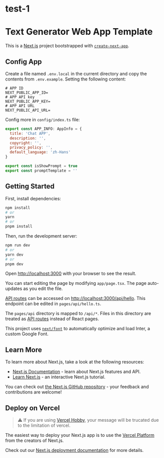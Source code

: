 # test-1

# Text Generator Web App Template
This is a [Next.js](https://nextjs.org/) project bootstrapped with [`create-next-app`](https://github.com/vercel/next.js/tree/canary/packages/create-next-app).

## Config App
Create a file named `.env.local` in the current directory and copy the contents from `.env.example`. Setting the following content:
```
# APP ID
NEXT_PUBLIC_APP_ID=
# APP API key
NEXT_PUBLIC_APP_KEY=
# APP API URL
NEXT_PUBLIC_API_URL=
```

Config more in `config/index.ts` file:   
```js
export const APP_INFO: AppInfo = {
  title: 'Chat APP',
  description: '',
  copyright: '',
  privacy_policy: '',
  default_language: 'zh-Hans'
}

export const isShowPrompt = true
export const promptTemplate = ''
```

## Getting Started
First, install dependencies:
```bash
npm install
# or
yarn
# or
pnpm install
```

Then, run the development server:

```bash
npm run dev
# or
yarn dev
# or
pnpm dev
```

Open [http://localhost:3000](http://localhost:3000) with your browser to see the result.

You can start editing the page by modifying `app/page.tsx`. The page auto-updates as you edit the file.

[API routes](https://nextjs.org/docs/api-routes/introduction) can be accessed on [http://localhost:3000/api/hello](http://localhost:3000/api/hello). This endpoint can be edited in `pages/api/hello.ts`.

The `pages/api` directory is mapped to `/api/*`. Files in this directory are treated as [API routes](https://nextjs.org/docs/api-routes/introduction) instead of React pages.

This project uses [`next/font`](https://nextjs.org/docs/basic-features/font-optimization) to automatically optimize and load Inter, a custom Google Font.

## Learn More

To learn more about Next.js, take a look at the following resources:

- [Next.js Documentation](https://nextjs.org/docs) - learn about Next.js features and API.
- [Learn Next.js](https://nextjs.org/learn) - an interactive Next.js tutorial.

You can check out [the Next.js GitHub repository](https://github.com/vercel/next.js/) - your feedback and contributions are welcome!

## Deploy on Vercel

> ⚠️ If you are using [Vercel Hobby](https://vercel.com/pricing), your message will be trucated due to the limitation of vercel.

The easiest way to deploy your Next.js app is to use the [Vercel Platform](https://vercel.com/new?utm_medium=default-template&filter=next.js&utm_source=create-next-app&utm_campaign=create-next-app-readme) from the creators of Next.js.

Check out our [Next.js deployment documentation](https://nextjs.org/docs/deployment) for more details.
